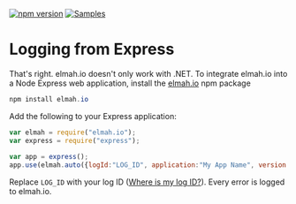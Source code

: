 [![npm version](https://badge.fury.io/js/elmah.io.svg)](https://badge.fury.io/js/elmah.io)
[![Samples](https://img.shields.io/badge/samples-1-brightgreen.svg)](https://github.com/elmahio/elmah.io.express/tree/master/examples/express)

# Logging from Express

That's right. elmah.io doesn't only work with .NET. To integrate elmah.io into a Node Express web application, install the [elmah.io](https://www.npmjs.com/package/elmah.io) npm package

```powershell
npm install elmah.io
```

Add the following to your Express application:

```javascript
var elmah = require("elmah.io");
var express = require("express");
 
var app = express();
app.use(elmah.auto({logId:"LOG_ID", application:"My App Name", version: "42.0.0"}));
```

Replace `LOG_ID` with your log ID ([Where is my log ID?](https://docs.elmah.io/where-is-my-log-id/)). Every error is logged to elmah.io.